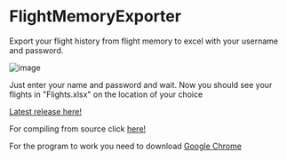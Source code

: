# FlightMemoryExporter
Export your flight history from flight memory to excel with your username and password.


![image](https://github.com/TobiasUr/FlightMemoryExporter/assets/68461330/c39bf5c8-19a4-40c1-80be-4def006241d3)


Just enter your name and password and wait. Now you should see your flights in "Flights.xlsx" on the location of your choice



<a href="https://github.com/TobiasUr/FlightMemoryExporter/releases/latest">Latest release here!</a>

For compiling from source click <a href="https://github.com/TobiasUr/FlightMemoryExporter/wiki/Compiling-from-code">here!</a> 

For the program to work you need to download <a href="https://www.google.com/chrome/">Google Chrome</a> 
